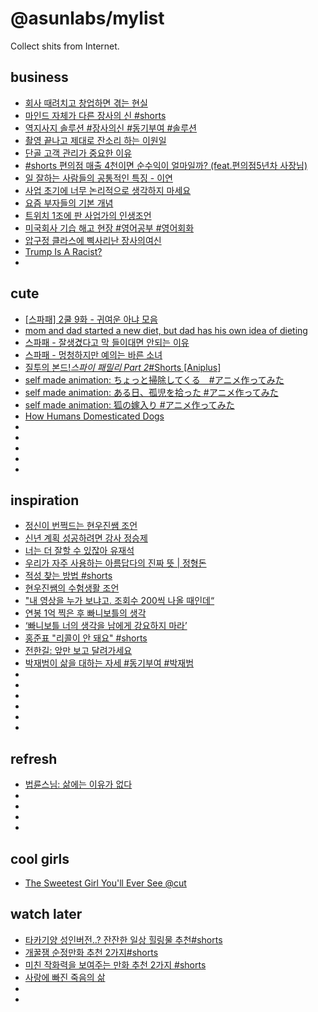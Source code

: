 # @asunlabs/mylist

Collect shits from Internet.

## business

- [회사 때려치고 창업하면 겪는 현실](https://youtube.com/shorts/wAffHtPJujw?si=9xcWdddIuZHh_3_f)
- [마인드 자체가 다른 장사의 신 #shorts](https://youtube.com/shorts/X5gbjqCJ-jE?si=iFcks6ietgLFSirl)
- [역지사지 솔루션 #장사의신 #동기부여 #솔루션](https://youtube.com/shorts/m-GCUb5KNEk?si=6s-JiWRBAgHq1OON)
- [촬영 끝나고 제대로 잔소리 하는 이원일](https://youtu.be/dLnSpxSPKxM?si=yw3E64AmtESmje5N)
- [단골 고객 관리가 중요한 이유](https://youtube.com/shorts/6b4IHbaJzxA?si=0yohn5V7NvG0f0uz)
- [#shorts 편의점 매출 4천이면 순수익이 얼마일까? (feat.편의점5년차 사장님)](https://youtube.com/shorts/atGVFi9pFWc?si=ZVBj2PKoQpx83Uh3)
- [일 잘하는 사람들의 공통적인 특징 - 이연](https://youtube.com/shorts/8HpBNwyg_hY?si=YE8PrB8FT8FvftzI)
- [사업 초기에 너무 논리적으로 생각하지 마세요](https://youtube.com/shorts/L0iAtqOHoWs?si=Nhb3fX-seq0cSQbv)
- [요즘 부자들의 기본 개념](https://youtube.com/shorts/ML7dWXryBPA?si=Cgv3Rm102blxOZdw)
- [트위치 1조에 판 사업가의 인생조언](https://youtube.com/shorts/EMsP3BWGSvw?si=MzEjRtLO8FcNPQpK)
- [미국회사 기습 해고 현장 #영어공부 #영어회화](https://youtube.com/shorts/QGddUFvzbDU?si=sHQ8iKTMztJ1jNjG)
- [압구정 클라스에 삑사리난 장사의여신](https://youtube.com/shorts/N5suvufpkdY?si=5EssSwvtGSIxCuYZ)
- [Trump Is A Racist?](https://youtube.com/shorts/oh73-mdpPFk?si=uH6rm0lFvgaRFQIx)
- []()

## cute

- [[스파패] 2쿨 9화 - 귀여운 아냐 모음](https://youtu.be/_d42Com-foQ?si=Uv9awaSJAneo3w9e)
- [mom and dad started a new diet, but dad has his own idea of dieting](https://youtube.com/shorts/JhQVn_fgs3Q?si=CqFGwfjdPgzMqiCi)
- [스파패 - 잘생겼다고 막 들이대면 안되는 이유](https://youtube.com/shorts/MSwm0A-g-1c?si=Lmve9u5qb3zgG7FD)
- [스파패 - 멍청하지만 예의는 바른 소녀](https://youtube.com/shorts/OO4Mkb9PKrI?si=-1HxcBuGGnXNu0J1)
- [질투의 본드!_스파이 패밀리 Part 2_#Shorts [Aniplus]](https://youtube.com/shorts/kO9fhSrZbFw?si=nUxwmUGOQMl7Theh)
- [self made animation: ちょっと掃除してくる　#アニメ作ってみた](https://youtube.com/shorts/rPRV0CIbitQ?si=w2cyMbHKwUCjqJCh)
- [self made animation: ある日、孤児を拾った #アニメ作ってみた](https://youtube.com/shorts/J1l7JCEP1tQ?si=FtwpMwi2xUDm-dLY)
- [self made animation: 狐の嫁入り #アニメ作ってみた](https://youtube.com/shorts/zPq8VxHTa98?si=dZPk--O90taEhI_x)
- [How Humans Domesticated Dogs](https://youtube.com/shorts/jQb751yCYqE?si=7wHN5bwOW8l_a3xq)
- []()
- []()
- []()
- []()
- []()

## inspiration

- [정신이 번쩍드는 현우진쌤 조언](https://youtube.com/shorts/MJ2hHgqSTMs?si=71kosPnrPvxYSnJM)
- [신년 계획 성공하려면 강사 정승제](https://youtube.com/shorts/992-3XS5W-w?si=CZ5g3op-BUd4L4tR)
- [너는 더 잘할 수 있잖아 유재석](https://youtube.com/shorts/67CsrE2nyGk?si=YXDgc7UWP0LsuuTm)
- [우리가 자주 사용하는 아름답다의 진짜 뜻 | 정형돈](https://youtube.com/shorts/tXOyL_Qp1B8?si=ic-f2m5ePB17GFf8)
- [적성 찾는 방법 #shorts](https://youtube.com/shorts/-Oa2154i1hs?si=C1TLdvPv2CYeXiKB)
- [현우진쌤의 수험생활 조언](https://youtube.com/shorts/wNOhWHr3q6g?si=MbV158b2jsp6Tq8Z)
- ["내 영상을 누가 보냐고. 조회수 200씩 나올 때인데“](https://youtube.com/shorts/pCfj6sbQxNo?si=hSXP80HgTzi6RNMU)
- [연봉 1억 찍은 후 빠니보틀의 생각](https://youtube.com/shorts/GCsb2X0re0M?si=jFwvpAX9vs6TNxHy)
- [‘빠니보틀 너의 생각을 남에게 강요하지 마라’](https://youtube.com/shorts/kD29hPSL9X4?si=5Y9_vcNdsvthUKeu)
- [홍준표 "리콜이 안 돼요" #shorts](https://youtube.com/shorts/c2VMgEsrvk4?si=bqPOm5ted3C_Qldb)
- [전한길: 앞만 보고 달려가세요](https://youtube.com/shorts/-UpQ6QK1LjQ?si=UlF2mXHsVKC8PbHt)
- [박재범이 삶을 대하는 자세 #동기부여 #박재범](https://youtube.com/shorts/IfmWC2ZXYL8?si=9irQERF-RRefsibW)
- []()
- []()
- []()
- []()
- []()
- []()

## refresh

- [법륜스님: 삶에는 이유가 없다](https://youtube.com/shorts/RhoP9RxgdNw?si=T1gv0AZp8_uufzOV)
- []()
- []()
- []()
- []()

## cool girls

- [The Sweetest Girl You'll Ever See @cut](https://youtube.com/shorts/fd0xgIvkC0w?si=yLB6D4tPWzyZS1-R)

## watch later

- [타카기양 성인버전..? 잔잔한 일상 힐링물 추천#shorts](https://youtube.com/shorts/2xb53vTpqDA?si=inDIF0nA7me9VdA3)
- [개꿀잼 순정만화 추천 2가지#shorts](https://youtube.com/shorts/HVFo5TCfVRE?si=QQzQzq7-Fbv2nu_b)
- [미친 작화력을 보여주는 만화 추천 2가지 #shorts](https://youtube.com/shorts/89T8n_OSKuo?si=nRdt5_RUzVfteWDn)
- [사랑에 빠진 죽음의 삶](https://youtube.com/shorts/hUGHozOaExU?si=rSVY_Nn3b8ZbZFtM)
- []()
- []()